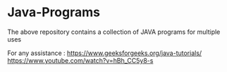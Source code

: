 # Java-Programs 

The above repository contains a collection of JAVA programs for multiple uses 

For any assistance :
      https://www.geeksforgeeks.org/java-tutorials/
      https://www.youtube.com/watch?v=hBh_CC5y8-s
      
